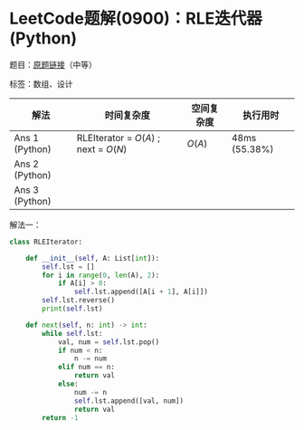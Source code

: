# LeetCode题解(0900)：RLE迭代器(Python)

题目：[原题链接](https://leetcode-cn.com/problems/rle-iterator/)（中等）

标签：数组、设计

| 解法           | 时间复杂度                           | 空间复杂度 | 执行用时      |
| -------------- | ------------------------------------ | ---------- | ------------- |
| Ans 1 (Python) | RLEIterator = $O(A)$ ; next = $O(N)$ | $O(A)$     | 48ms (55.38%) |
| Ans 2 (Python) |                                      |            |               |
| Ans 3 (Python) |                                      |            |               |

解法一：

```python
class RLEIterator:

    def __init__(self, A: List[int]):
        self.lst = []
        for i in range(0, len(A), 2):
            if A[i] > 0:
                self.lst.append([A[i + 1], A[i]])
        self.lst.reverse()
        print(self.lst)

    def next(self, n: int) -> int:
        while self.lst:
            val, num = self.lst.pop()
            if num < n:
                n -= num
            elif num == n:
                return val
            else:
                num -= n
                self.lst.append([val, num])
                return val
        return -1
```

